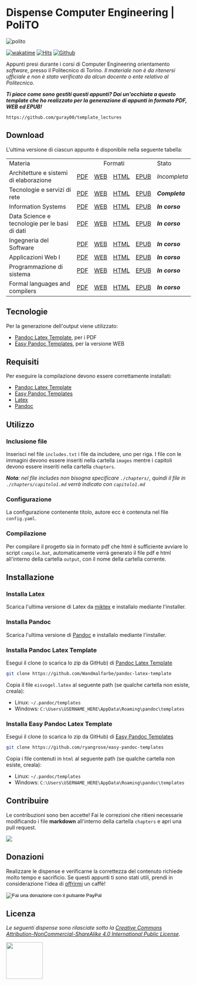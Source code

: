 # Dispense Computer Engineering | PoliTO

![polito](logo_polito.jpg)

[![wakatime](https://wakatime.com/badge/user/374e1d76-0559-4ac6-89f1-96a22a7a774f/project/a36010c1-5c01-4e4f-970c-a54c5dd3c868.svg)](https://wakatime.com/@guray00) [![Hits](https://hits.seeyoufarm.com/api/count/incr/badge.svg?url=https%3A%2F%2Flectures.mlampis.dev&count_bg=%230F81C0&title_bg=%23555555&icon=icon=&icon_color=%23E7E7E7&title=views&edge_flat=false)](https://lectures.mlampis.dev/) [![Github](https://img.shields.io/github/stars/guray00/polito_lectures?style=social)](https://github.com/guray00/polito_lectures)


Appunti presi durante i corsi di Computer Engineering orientamento _software_, presso il Politecnico di Torino. _Il materiale non è da ritenersi ufficiale e non è stato verificato da alcun docente o ente relativo al Politecnico._

***Ti piace come sono gestiti questi appunti? Dai un'occhiata a questo template che ho realizzato per la generazione di appunti in formato PDF, WEB ed EPUB!***

```text
https://github.com/guray00/template_lectures
```

## Download

L'ultima versione di ciascun appunto è disponibile nella seguente tabella:

<table>
<tr>
    <td> Materia
    <td colspan=4 align="center"> Formati
    <td> Stato
<tr>
    <td> Architetture e sistemi di elaborazione
    <td> 
        <a href="./Architetture%20e%20sistemi%20di%20elaborazione/output/Architetture%20e%20sistemi%20di%20elaborazione.pdf">PDF</a>
    <td> <a href="https://lectures.mlampis.dev/Architetture%20e%20sistemi%20di%20elaborazione/output/Architetture%20e%20sistemi%20di%20elaborazione.html">WEB</a>
    <td> <a href="./Architetture%20e%20sistemi%20di%20elaborazione/output/Architetture%20e%20sistemi%20di%20elaborazione.html">HTML</a>
    <td> <a href="./Architetture%20e%20sistemi%20di%20elaborazione/output/Architetture%20e%20sistemi%20di%20elaborazione.epub">EPUB</a>
	<td> <i>Incompleta</i>

<tr>
    <td> Tecnologie e servizi di rete
    <td> 
        <a href="./Tecnologie%20e%20Servizi%20di%20Rete/output/Tecnologie%20e%20Servizi%20di%20Rete.pdf">PDF</a>
    <td> <a href="https://lectures.mlampis.dev/Tecnologie%20e%20Servizi%20di%20Rete/output/Tecnologie%20e%20Servizi%20di%20Rete.html">WEB</a>
    <td> <a href="./Tecnologie%20e%20Servizi%20di%20Rete/output/Tecnologie%20e%20Servizi%20di%20Rete.html">HTML</a>
    <td> <a href="./Tecnologie%20e%20Servizi%20di%20Rete/output/Tecnologie%20e%20Servizi%20di%20Rete.epub">EPUB</a>
	<td> <b><i>Completa</i></b>

<tr>
    <td> Information Systems
    <td> 
        <a href="./Ingegneria%20del%20Software/output/Ingegneria%20del%20Software.pdf">PDF</a>
    <td> <a href="https://lectures.mlampis.dev/Ingegneria%20del%20Software/output/Ingegneria%20del%20Software.html">WEB</a>
    <td> <a href="./Ingegneria%20del%20Software/output/Ingegneria%20del%20Software.html">HTML</a>
    <td> <a href="./Ingegneria%20del%20Software/output/Ingegneria%20del%20Software.epub">EPUB</a>
	<td> <b><i>In corso</i></b>

<tr>
    <td> Data Science e tecnologie per le basi di dati
    <td> 
        <a href="./Ingegneria%20del%20Software/output/Ingegneria%20del%20Software.pdf">PDF</a>
    <td> <a href="https://lectures.mlampis.dev/Ingegneria%20del%20Software/output/Ingegneria%20del%20Software.html">WEB</a>
    <td> <a href="./Ingegneria%20del%20Software/output/Ingegneria%20del%20Software.html">HTML</a>
    <td> <a href="./Ingegneria%20del%20Software/output/Ingegneria%20del%20Software.epub">EPUB</a>
	<td> <b><i>In corso</i></b>

<tr>
    <td> Ingegneria del Software
    <td> 
        <a href="./Ingegneria%20del%20Software/output/Ingegneria%20del%20Software.pdf">PDF</a>
    <td> <a href="https://lectures.mlampis.dev/Ingegneria%20del%20Software/output/Ingegneria%20del%20Software.html">WEB</a>
    <td> <a href="./Ingegneria%20del%20Software/output/Ingegneria%20del%20Software.html">HTML</a>
    <td> <a href="./Ingegneria%20del%20Software/output/Ingegneria%20del%20Software.epub">EPUB</a>
	<td> <b><i>In corso</i></b>


<tr>
    <td> Applicazioni Web I
    <td> 
        <a href="./Ingegneria%20del%20Software/output/Ingegneria%20del%20Software.pdf">PDF</a>
    <td> <a href="https://lectures.mlampis.dev/Ingegneria%20del%20Software/output/Ingegneria%20del%20Software.html">WEB</a>
    <td> <a href="./Ingegneria%20del%20Software/output/Ingegneria%20del%20Software.html">HTML</a>
    <td> <a href="./Ingegneria%20del%20Software/output/Ingegneria%20del%20Software.epub">EPUB</a>
	<td> <b><i>In corso</i></b>

<tr>
    <td> Programmazione di sistema
    <td> 
        <a href="./Ingegneria%20del%20Software/output/Ingegneria%20del%20Software.pdf">PDF</a>
    <td> <a href="https://lectures.mlampis.dev/Ingegneria%20del%20Software/output/Ingegneria%20del%20Software.html">WEB</a>
    <td> <a href="./Ingegneria%20del%20Software/output/Ingegneria%20del%20Software.html">HTML</a>
    <td> <a href="./Ingegneria%20del%20Software/output/Ingegneria%20del%20Software.epub">EPUB</a>
	<td> <b><i>In corso</i></b>

<tr>
    <td> Formal languages and compilers
    <td> 
        <a href="./Ingegneria%20del%20Software/output/Ingegneria%20del%20Software.pdf">PDF</a>
    <td> <a href="https://lectures.mlampis.dev/Ingegneria%20del%20Software/output/Ingegneria%20del%20Software.html">WEB</a>
    <td> <a href="./Ingegneria%20del%20Software/output/Ingegneria%20del%20Software.html">HTML</a>
    <td> <a href="./Ingegneria%20del%20Software/output/Ingegneria%20del%20Software.epub">EPUB</a>
	<td> <b><i>In corso</i></b>



</table>

## Tecnologie

Per la generazione dell'output viene utilizzato:

- [Pandoc Latex Template](https://github.com/Wandmalfarbe/pandoc-latex-template), per i PDF
- [Easy Pandoc Templates](https://github.com/ryangrose/easy-pandoc-templates), per la versione WEB

## Requisiti

Per eseguire la compilazione devono essere correttamente installati:

- [Pandoc Latex Template](https://github.com/Wandmalfarbe/pandoc-latex-template)
- [Easy Pandoc Templates](https://github.com/ryangrose/easy-pandoc-templates)
- [Latex](https://miktex.org/download)
- [Pandoc](https://pandoc.org/installing.html)

## Utilizzo

### Inclusione file

Inserisci nel file `includes.txt` i file da includere, uno per riga. I file con le immagini devono essere inseriti nella cartella `images` mentre i capitoli devono essere inseriti nella cartella `chapters`.

_**Nota**: nel file includes non bisogna specificare `./chapters/`, quindi il file in `./chapters/capitolo1.md` verrà indicato con `capitolo1.md`_

### Configurazione

La configurazione contenente titolo, autore ecc è contenuta nel file `config.yaml`.

### Compilazione

Per compilare il progetto sia in formato pdf che html è sufficiente avviare lo script `compile.bat`, automaticamente verrà generato il file pdf e html all'interno della cartella `output`, con il nome della cartella corrente.

## Installazione

### Installa Latex

Scarica l'ultima versione di Latex da [miktex](https://miktex.org/download) e installalo mediante l'installer.

### Installa Pandoc

Scarica l'ultima versione di [Pandoc](https://pandoc.org/installing.html) e installalo mediante l'installer.

### Installa Pandoc Latex Template

Esegui il clone (o scarica lo zip da GitHub) di [Pandoc Latex Template](https://github.com/Wandmalfarbe/pandoc-latex-template)

```bash
git clone https://github.com/Wandmalfarbe/pandoc-latex-template
```

Copia il file `eisvogel.latex` al seguente path (se qualche cartella non esiste, creala):

- Linux: `~/.pandoc/templates`
- Windows: `C:\Users\USERNAME_HERE\AppData\Roaming\pandoc\templates`

### Installa Easy Pandoc Latex Template

Esegui il clone (o scarica lo zip da GitHub) di [Easy Pandoc Templates](https://github.com/ryangrose/easy-pandoc-templates)

```bash
git clone https://github.com/ryangrose/easy-pandoc-templates
```

Copia i file contenuti in `html` al seguente path (se qualche cartella non esiste, creala):

- Linux: `~/.pandoc/templates`
- Windows: `C:\Users\USERNAME_HERE\AppData\Roaming\pandoc\templates`

## Contribuire

Le contribuzioni sono ben accette! Fai le correzioni che ritieni necessarie modificando i file **markdown** all'interno della cartella `chapters` e apri una pull request.

<a href="https://github.com/Guray00/polito_lectures/graphs/contributors">
  <img src="https://contrib.rocks/image?repo=Guray00/polito_lectures" />
</a>


## Donazioni

Realizzare le dispense e verificarne la correttezza del contenuto richiede molto tempo e sacrificio. Se questi appunti ti sono stati utili, prendi in considerazione l'idea di [offrirmi](https://www.paypal.com/donate/?hosted_button_id=X8ALKDVSK5B6Q) un caffè!

<form action="https://www.paypal.com/donate" method="post" target="_top">
<input type="hidden" name="hosted_button_id" value="X8ALKDVSK5B6Q" />
<input type="image" src="https://www.paypalobjects.com/it_IT/IT/i/btn/btn_donate_SM.gif" border="0" name="submit" title="PayPal - The safer, easier way to pay online!" alt="Fai una donazione con il pulsante PayPal" />
<img alt="" border="0" src="https://www.paypal.com/it_IT/i/scr/pixel.gif" width="1" height="1" />
</form>

## Licenza

_Le seguenti dispense sono rilasciate sotto la [Creative Commons Attribution-NonCommercial-ShareAlike 4.0 International Public License](https://creativecommons.org/licenses/by-nc-sa/4.0/legalcode)_.

<img src="https://upload.wikimedia.org/wikipedia/commons/thumb/1/12/Cc-by-nc-sa_icon.svg/2560px-Cc-by-nc-sa_icon.svg.png" width="100">
